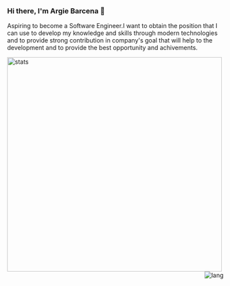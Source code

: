 ### Hi there, I'm Argie Barcena 👋

Aspiring to become a Software Engineer.I want to obtain the position that I can use to develop my knowledge and skills through modern technologies and to provide strong contribution in company's goal that will help to the development and to provide the best opportunity and achivements.

<img align="left" src="https://github-readme-stats.vercel.app/api/top-langs/?username=Zhi0105&layout=compact&theme=radical" width="500" alt="stats"  />
<img align="right" src="https://github-readme-stats.vercel.app/api?username=Zhi0105&show_icons=true&theme=radical" alt="lang" />

<br/><br/><br/><br/><br/>

<!-- <p><img src="https://activity-graph.herokuapp.com/graph?username=Zhi0105&theme=react-dark" />
</p>
  -->
<!--
**Zhi0105/Zhi0105** is a ✨ _special_ ✨ repository because its `README.md` (this file) appears on your GitHub profile.

Here are some ideas to get you started:

- 🔭 I’m currently working on ...
- 🌱 I’m currently learning ...
- 👯 I’m looking to collaborate on ...
- 🤔 I’m looking for help with ...
- 💬 Ask me about ...
- 📫 How to reach me: ...
- 😄 Pronouns: ...
- ⚡ Fun fact: ...
-->
